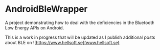# AndroidBleWrapper

A project demonstrating how to deal with the deficiencies in the Bluetooth Low Energy APIs on Android.

This is a work in progress that will be updated as I publish additional posts about BLE on ![https://www.hellsoft.se](www.hellsoft.se)
